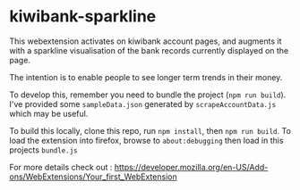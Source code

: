 # kiwibank-sparkline

This webextension activates on kiwibank account pages, and augments it with a sparkline visualisation of the bank records currently displayed on the page.

The intention is to enable people to see longer term trends in their money.

To develop this, remember you need to bundle the project (`npm run build`).
I've provided some `sampleData.json` generated by `scrapeAccountData.js` which may be useful.

To build this locally, clone this repo, run `npm install`, then `npm run build`.
To load the extension into firefox, browse to `about:debugging` then load in this projects `bundle.js`

For more details check out : 
https://developer.mozilla.org/en-US/Add-ons/WebExtensions/Your_first_WebExtension

